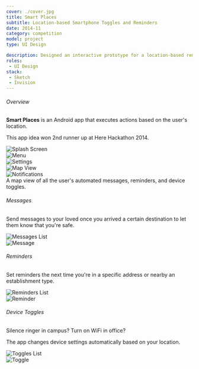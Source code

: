 ```yaml
---
cover: ./cover.jpg
title: Smart Places
subtitle: Location-based Smartphone Toggles and Reminders
date: 2014-11
category: competition
model: project
type: UI Design

description: Designed an interactive prototype for a location-based reminders mobile app.
roles:
 - UI Design
stack:
 - Sketch
 - Invision
---
```

<div class="grid three-column">
	<div>
		<h6>Overview</h6>
		<p>
			<strong>Smart Places</strong> is an Android app that executes actions based on the user's location.
		</p>
		<p>
			This app idea won 2nd runner up at Here Hackathon 2014.
		</p>
	</div>
	<div class="ui-screenshot">
		<img alt="Splash Screen" src="./splash.png" title="Splash Screen" />
	</div>
	<div class="ui-screenshot">
		<img alt="Menu" src="./home.png" title="Menu" />
	</div>
	<div class="ui-screenshot">
		<img alt="Settings" src="./settings.png" title="Settings" />
	</div>
	<div class="ui-screenshot">
		<img alt="Map View" src="./map.png" title="Map View" />
	</div>
	<div class="ui-screenshot">
		<img alt="Notifications" src="./notifications.png" title="Notifications" />
	</div>
</div>
<figcaption>
	A map view of all the user's automated messages, reminders, and device toggles.
</figcaption>

<div class="grid three-column">
	<div>
		<h6>Messages</h6>
		<p>
			Send messages to your loved once you arrived a certain destination to let them know that you're safe.
		</p>
	</div>
	<div class="ui-screenshot">
		<img alt="Messages List" src="./message-list.png" title="Messages List" />
	</div>
	<div class="ui-screenshot">
		<img alt="Message" src="./message.png" title="Message" />
	</div>
	<div>
		<h6>Reminders</h6>
		<p>
			Set reminders the next time you're in a specific address or nearby an establishment type.
		</p>
	</div>
	<div class="ui-screenshot">
		<img alt="Reminders List" src="./reminders-list.png" title="Reminders List" />
	</div>
	<div class="ui-screenshot">
		<img alt="Reminder" src="./reminder.png" title="Reminder" />
	</div>
	<div>
		<h6>Device Toggles</h6>
		<p>
			Silence ringer in campus? Turn on WiFi in office?
		</p>
		<p>
			The app changes device settings automatically based on your location.
		</p>
	</div>
	<div class="ui-screenshot">
		<img alt="Toggles List" src="./toggles-list.png" title="Toggles List" />
	</div>
	<div class="ui-screenshot">
		<img alt="Toggle" src="./toggle.png" title="Toggle" />
	</div>
</div>
